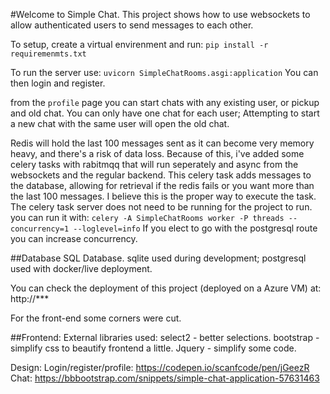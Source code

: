 #Welcome to Simple Chat.
This project shows how to use websockets to allow authenticated users to send messages to each other.

To setup, create a virtual envirenment and run:
`pip install -r requiremenmts.txt`

To run the server use:
`uvicorn SimpleChatRooms.asgi:application`
You can then login and register.

from the `profile` page you can start chats with any existing user, or pickup and old chat. You can only have one chat for each user; Attempting to start a new chat with the same user will open the old chat.

Redis will hold the last 100 messages sent as it can become very memory heavy, and there's a risk of data loss.
Because of this, i've added some celery tasks with rabitmqq that will run seperately and async from the websockets and the regular backend.
This celery task adds messages to the database, allowing for retrieval if the redis fails or you want more than the last 100 messages.
I believe this is the proper way to execute the task.
The celery task server does not need to be running for the project to run. you can run it with:
`celery -A SimpleChatRooms worker -P threads --concurrency=1 --loglevel=info`
If you elect to go with the postgresql route you can increase concurrency.

##Database
SQL Database. sqlite used during development; postgresql used with docker/live deployment.

You can check the deployment of this project (deployed on a Azure VM) at: http://***

For the front-end some corners were cut.

##Frontend:
External libraries used:
select2 - better selections.
bootstrap - simplify css to beautify frontend a little.
Jquery - simplify some code.

Design:
Login/register/profile: https://codepen.io/scanfcode/pen/jGeezR
Chat: https://bbbootstrap.com/snippets/simple-chat-application-57631463

